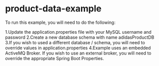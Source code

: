 # product-data-example
To run this example, you will need to do the following:

1.Update the application.properties file with your MySQL username and password
2.Create a new database schema with name adidasProductDB
3.If you wish to used a different database / schema, you will need to override values in application.properties
4.Example uses an embedded ActiveMQ Broker. If you wish to use an external broker, you will need to override the appropriate Spring Boot Properties.

